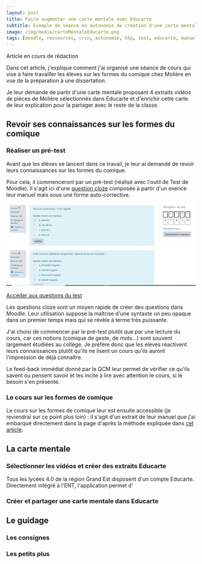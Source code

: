 ```yaml
---
layout: post
title: Faire augmenter une carte mentale avec Educarte
subtitle: Exemple de séance en autonomie de création d'une carte mentale
image: /img/media/carteMentaleEducarte.png
tags: [moodle, ressources, crcn, autonomie, h5p, test, educarte, manuel]
---
```


Article en cours de rédaction

Dans cet article, j'explique comment j'ai organisé une séance de cours qui vise à faire travailler les élèves sur les formes du comique chez Molière en vue de la préparation à une dissertation.

Je leur demande de partir d'une carte mentale proposant 4 extraits vidéos de pièces de Molière sélectionnés dans Educarte et d'enrichir cette carte de leur explication pour la partager avec le reste de la classe.

## Revoir ses connaissances sur les formes du comique

### Réaliser un pré-test

Avant que les élèves se lancent dans ce travail, je leur ai demandé de revoir leurs connaissances sur les formes du comique.

Pour cela, il  commenceront par un pré-test (réalisé avec l'outil de Test de Moodle). Il s'agit ici d'une [question cloze](https://docs.moodle.org/3x/fr/Question_cloze_%C3%A0_r%C3%A9ponses_int%C3%A9gr%C3%A9es) composée à partir d'un exerice leur manuel mais sous une forme auto-corrective.

![Vue du pré-test dans Moodle](/img/media/QCM_Latin.png "Vue du pré-test dans Moodle")

[Accéder aux questions du test](https://nextcloud.sassolini.fr/index.php/s/LQQSzo8Ffsi6jyp)

Les questions cloze sont un moyen rapide de créer des questions dans Moodle. Leur utilisation suppose la maîtrise d'une syntaxte un peu opaque dans un premier temps mais qui se révèle à terme très puissante.

J'ai choisi de commencer par le pré-test plutôt que par une lecture du cours, car ces notions (comique de geste, de mots...) sont souvent largement étudiées au collège. Je préfère donc que les élèves réactivent leurs connaissances plutôt qu'ils ne lisent un cours qu'ils auront l'impression de déjà connaître.

Le feed-back immédiat donné par le QCM leur permet de vérifier ce qu'ils savent ou pensent savoir et les incite à lire avec attention le cours, si le besoin s'en présente.

### Le cours sur les formes de comique

Le cours sur les formes de comique leur est ensuite accessible (je reviendrai sur ce point plus loin) : il s'agit d'un extrait de leur manuel que j'ai embarqué directement dans la page d'après la méthode expliquée dans [cet article](https://nbannier.github.io/2019-12-06-De-la-page-Moodle-a-l-activite-papier/).

## La carte mentale

###  Sélectionner les vidéos et créer des extraits Educarte

Tous les lycées 4.0 de la région Grand Est disposent d'un compte Educarte. Directement intégré à l'ENT, l'application permet d'

### Créer et partager une carte mentale dans Educarte


## Le guidage

### Les consignes

### Les petits plus
